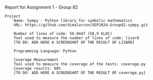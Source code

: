 Report for Assignment 1 - Group 82

    Project
        Name: Sympy - Python library for symbolic mathematics
        URL: https://github.com/dimalarcon/SEP2024-Group82-sympy.git

        Number of lines of code: 50.9447 (50,9 KLOC)
        Tool used to measure the number of lines of code: lizard
        [TO DO: ADD HERE A SCREENSHOT OF THE RESULT OF LIZARD]

        Programming Language: Python

        Coverage Measurement
        Tool used to measure the coverage of the tests: coverage.py
        Coverage results: 88%
        [TO DO: ADD HERE A SCREENSHOT OF THE RESULT OF coverage.py]